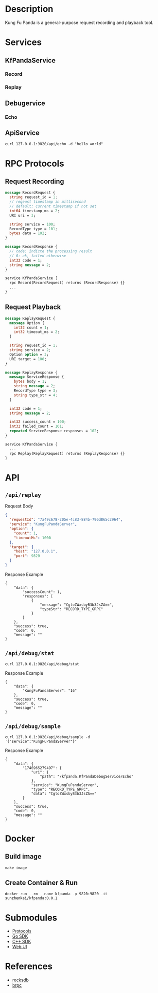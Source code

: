 # Description

Kung Fu Panda is a general-purpose request recording and playback tool.

# Services

## KfPandaService

### Record

### Replay

## Debugervice

### Echo

## ApiService

```shell
curl 127.0.0.1:9820/api/echo -d "hello world"
```

# RPC Protocols

## Request Recording

```protobuf
message RecordRequest {
  string request_id = 1;
  // reqeust timestamp in millisecond
  // default: current timestamp if not set
  int64 timestamp_ms = 2;
  URI uri = 3;

  string service = 100;
  RecordType type = 101;
  bytes data = 102;
}

message RecordResponse {
  // code: indicte the processing result
  // 0: ok, failed otherwise
  int32 code = 1;
  string message = 2;
}

service KfPandaService {
  rpc Record(RecordRequest) returns (RecordResponse) {}
  ...
}
```

## Request Playback

```protobuf
message ReplayRequest {
  message Option {
    int32 count = 1;
    int32 timeout_ms = 2;
  }

  string request_id = 1;
  string service = 2;
  Option option = 3;
  URI target = 100;
}

message ReplayResponse {
  message ServiceResponse {
    bytes body = 1;
    string message = 2;
    RecordType type = 3;
    string type_str = 4;
  }

  int32 code = 1;
  string message = 2;

  int32 success_count = 100;
  int32 failed_count = 101;
  repeated ServiceResponse responses = 102;
}

service KfPandaService {
  ...
  rpc Replay(ReplayRequest) returns (ReplayResponse) {}
}

```

# API

## `/api/replay`

Request Body

```json
{
  "requestId": "7a49c678-205e-4c83-884b-796d865c2964",
  "service": "KungFuPandaServer",
  "option": {
    "count": 1,
    "timeoutMs": 1000
  },
  "target": {
    "host": "127.0.0.1",
    "port": 9820
  }
}
```

Response Example

```shell
{
    "data": {
        "successCount": 1,
        "responses": [
            {
                "message": "CgtoZWxsbyB3b3JsZA==",
                "typeStr": "RECORD_TYPE_GRPC"
            }
        ]
    },
    "success": true,
    "code": 0,
    "message": ""
}
```

## `/api/debug/stat`

```shell
curl 127.0.0.1:9820/api/debug/stat
```

Response Example

```shell
{
    "data": {
        "KungFuPandaServer": "16"
    },
    "success": true,
    "code": 0,
    "message": ""
}
```

## `/api/debug/sample`

```shell
curl 127.0.0.1:9820/api/debug/sample -d '{"service":"KungFuPandaServer"}'
```

Response Example

```shell
{
    "data": {
        "1746965279497": {
            "uri": {
                "path": "/kfpanda.KfPandaDebugService/Echo"
            },
            "service": "KungFuPandaServer",
            "type": "RECORD_TYPE_GRPC",
            "data": "CgtoZWxsbyB3b3JsZA=="
        }
    },
    "success": true,
    "code": 0,
    "message": ""
}
```

# Docker

## Build image

```shell
make image
```

## Create Container & Run

```shell
docker run --rm --name kfpanda -p 9820:9820 -it sunzhenkai/kfpanda:0.0.1
```

# Submodules

- [Protocols](https://github.com/sunzhenkai/kung-fu-panda-protocols)
- [Go SDK](https://github.com/sunzhenkai/kfpanda-go-sdk)
- [C++ SDK](https://github.com/sunzhenkai/kfpanda-cpp-sdk)
- [Web UI](https://github.com/Sunflowerjing/kfpanda-admin)

# References

- [rocksdb](https://github.com/facebook/rocksdb)
- [brpc](https://github.com/apache/brpc)
